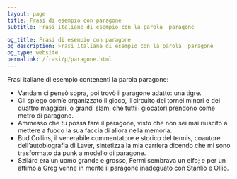 ```yaml
---
layout: page
title: Frasi di esempio con paragone 
subtitle: Frasi italiane di esempio con la parola  paragone

og_title: Frasi di esempio con paragone 
og_description: Frasi italiane di esempio con la parola  paragone
og_type: website
permalink: /frasi/p/paragone.html
---
```


Frasi italiane di esempio contenenti la parola paragone:


- Vandam ci pensò sopra, poi trovò il paragone adatto: una tigre.
- Gli spiego com’è organizzato il gioco, il circuito dei tornei minori e dei quattro maggiori, o grandi slam, che tutti i giocatori prendono come metro di paragone.
- Ammesso che tu possa fare il paragone, visto che non sei mai riuscito a mettere a fuoco la sua faccia di allora nella memoria.
- Bud Collins, il venerabile commentatore e storico del tennis, coautore dell’autobiografia di Laver, sintetizza la mia carriera dicendo che mi sono trasformato da punk a modello di paragone.
- Szilárd era un uomo grande e grosso, Fermi sembrava un elfo; e per un attimo a Greg venne in mente il paragone inadeguato con Stanlio e Ollio.
